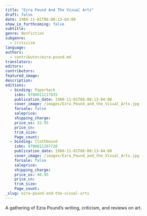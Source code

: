 ```yaml
---
title: "Ezra Pound And The Visual Arts"
draft: false
date: 1980-11-01T06:00:13-04:00
show_in_forthcoming: false
subtitle:
genre: Nonfiction
subgenre:
  - Criticism
language:
authors:
  - contributor/ezra-pound.md
translators:
editors:
contributors:
featured_image:
description:
editions:
  - binding: Paperback
    isbn: 9780811217835
    publication_date: 1980-11-01T06:00:13-04:00
    cover_image: /images/Ezra_Pound_and_the_Visual_Arts.jpg
    forsale: false
    saleprice:
    shipping_charge:
    price_us: 32.95
    price_cn:
    trim_size:
    Page_count:
  - binding: Clothbound
    isbn: 9780811207720
    publication_date: 1980-11-01T06:00:13-04:00
    cover_image: /images/Ezra_Pound_and_the_Visual_Arts.jpg
    forsale: false
    saleprice:
    shipping_charge:
    price_us: 40.95
    price_cn:
    trim_size:
    Page_count:
_slug: ezra-pound-and-the-visual-arts
---
```


A gathering of Ezra Pound’s writing, criticism, and reviews on art.

